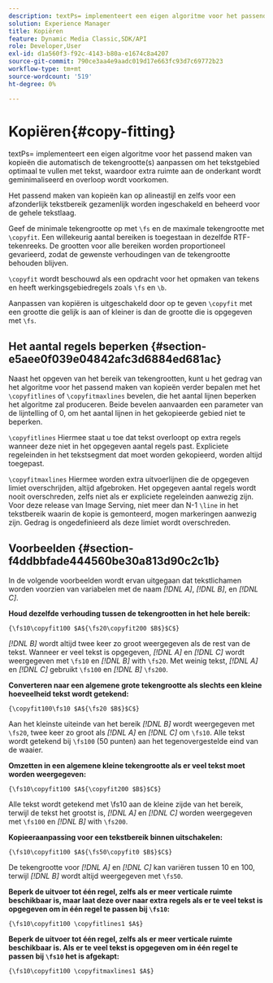 ```yaml
---
description: textPs= implementeert een eigen algoritme voor het passend maken van kopieën die automatisch de tekengrootte(s) aanpassen om het tekstgebied optimaal te vullen met tekst, waardoor extra ruimte aan de onderkant wordt geminimaliseerd en overloop wordt voorkomen.
solution: Experience Manager
title: Kopiëren
feature: Dynamic Media Classic,SDK/API
role: Developer,User
exl-id: d1a560f3-f92c-4143-b80a-e1674c8a4207
source-git-commit: 790ce3aa4e9aadc019d17e663fc93d7c69772b23
workflow-type: tm+mt
source-wordcount: '519'
ht-degree: 0%

---
```


# Kopiëren{#copy-fitting}

textPs= implementeert een eigen algoritme voor het passend maken van kopieën die automatisch de tekengrootte(s) aanpassen om het tekstgebied optimaal te vullen met tekst, waardoor extra ruimte aan de onderkant wordt geminimaliseerd en overloop wordt voorkomen.

Het passend maken van kopieën kan op alineastijl en zelfs voor een afzonderlijk tekstbereik gezamenlijk worden ingeschakeld en beheerd voor de gehele tekstlaag.

Geef de minimale tekengrootte op met `\fs` en de maximale tekengrootte met `\copyfit`. Een willekeurig aantal bereiken is toegestaan in dezelfde RTF-tekenreeks. De grootten voor alle bereiken worden proportioneel gevarieerd, zodat de gewenste verhoudingen van de tekengrootte behouden blijven.

`\copyfit` wordt beschouwd als een opdracht voor het opmaken van tekens en heeft werkingsgebiedregels zoals `\fs` en `\b`.

Aanpassen van kopiëren is uitgeschakeld door op te geven `\copyfit` met een grootte die gelijk is aan of kleiner is dan de grootte die is opgegeven met `\fs`.

## Het aantal regels beperken {#section-e5aee0f039e04842afc3d6884ed681ac}

Naast het opgeven van het bereik van tekengrootten, kunt u het gedrag van het algoritme voor het passend maken van kopieën verder bepalen met het `\copyfitlines` of `\copyfitmaxlines` bevelen, die het aantal lijnen beperken het algoritme zal produceren. Beide bevelen aanvaarden een parameter van de lijntelling of 0, om het aantal lijnen in het gekopieerde gebied niet te beperken.

`\copyfitlines` Hiermee staat u toe dat tekst overloopt op extra regels wanneer deze niet in het opgegeven aantal regels past. Expliciete regeleinden in het tekstsegment dat moet worden gekopieerd, worden altijd toegepast.

`\copyfitmaxlines` Hiermee worden extra uitvoerlijnen die de opgegeven limiet overschrijden, altijd afgebroken. Het opgegeven aantal regels wordt nooit overschreden, zelfs niet als er expliciete regeleinden aanwezig zijn. Voor deze release van Image Serving, niet meer dan N-1 `\line` in het tekstbereik waarin de kopie is gemonteerd, mogen markeringen aanwezig zijn. Gedrag is ongedefinieerd als deze limiet wordt overschreden.

## Voorbeelden {#section-f4ddbbfade444560be30a813d90c2c1b}

In de volgende voorbeelden wordt ervan uitgegaan dat tekstlichamen worden voorzien van variabelen met de naam *[!DNL $A$]*, *[!DNL $B$]*, en *[!DNL $C$]*.

**Houd dezelfde verhouding tussen de tekengrootten in het hele bereik:**

`{\fs10\copyfit100 $A${\fs20\copyfit200 $B$}$C$}`

*[!DNL $B$]* wordt altijd twee keer zo groot weergegeven als de rest van de tekst. Wanneer er veel tekst is opgegeven, *[!DNL $A$]* en *[!DNL $C$]* wordt weergegeven met `\fs10` en *[!DNL $B$]* with `\fs20`. Met weinig tekst, *[!DNL $A$]* en *[!DNL $C$]* gebruikt `\fs100` en *[!DNL $B$]* `\fs200`.

**Converteren naar een algemene grote tekengrootte als slechts een kleine hoeveelheid tekst wordt getekend:**

`{\copyfit100\fs10 $A${\fs20 $B$}$C$}`

Aan het kleinste uiteinde van het bereik *[!DNL $B$]* wordt weergegeven met `\fs20`, twee keer zo groot als *[!DNL $A$]* en *[!DNL $C$]* om `\fs10`. Alle tekst wordt getekend bij `\fs100` (50 punten) aan het tegenovergestelde eind van de waaier.

**Omzetten in een algemene kleine tekengrootte als er veel tekst moet worden weergegeven:**

`{\fs10\copyfit100 $A${\copyfit200 $B$}$C$}`

Alle tekst wordt getekend met \fs10 aan de kleine zijde van het bereik, terwijl de tekst het grootst is, *[!DNL $A$]* en *[!DNL $C$]* worden weergegeven met `\fs100` en *[!DNL $B$]* with `\fs200`.

**Kopieeraanpassing voor een tekstbereik binnen uitschakelen:**

`{\fs10\copyfit100 $A${\fs50\copyfit0 $B$}$C$}`

De tekengrootte voor *[!DNL $A$]* en *[!DNL $C$]* kan variëren tussen 10 en 100, terwijl *[!DNL $B$]* wordt altijd weergegeven met `\fs50`.

**Beperk de uitvoer tot één regel, zelfs als er meer verticale ruimte beschikbaar is, maar laat deze over naar extra regels als er te veel tekst is opgegeven om in één regel te passen bij `\fs10`:**

`{\fs10\copyfit100 \copyfitlines1 $A$}`

**Beperk de uitvoer tot één regel, zelfs als er meer verticale ruimte beschikbaar is. Als er te veel tekst is opgegeven om in één regel te passen bij `\fs10` het is afgekapt:**

`{\fs10\copyfit100 \copyfitmaxlines1 $A$}`
